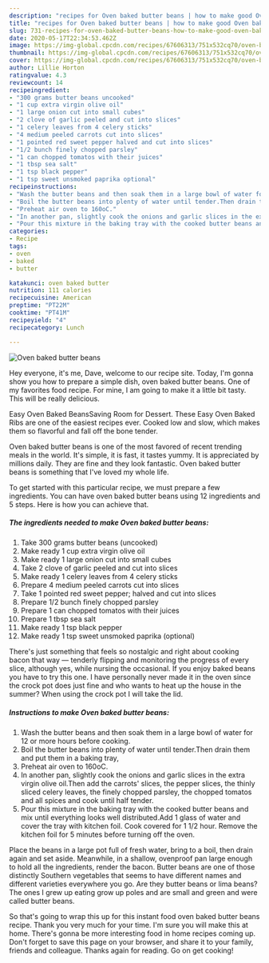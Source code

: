 ```yaml
---
description: "recipes for Oven baked butter beans | how to make good Oven baked butter beans"
title: "recipes for Oven baked butter beans | how to make good Oven baked butter beans"
slug: 731-recipes-for-oven-baked-butter-beans-how-to-make-good-oven-baked-butter-beans
date: 2020-05-17T22:34:53.462Z
image: https://img-global.cpcdn.com/recipes/67606313/751x532cq70/oven-baked-butter-beans-recipe-main-photo.jpg
thumbnail: https://img-global.cpcdn.com/recipes/67606313/751x532cq70/oven-baked-butter-beans-recipe-main-photo.jpg
cover: https://img-global.cpcdn.com/recipes/67606313/751x532cq70/oven-baked-butter-beans-recipe-main-photo.jpg
author: Lillie Horton
ratingvalue: 4.3
reviewcount: 14
recipeingredient:
- "300 grams butter beans uncooked"
- "1 cup extra virgin olive oil"
- "1 large onion cut into small cubes"
- "2 clove of garlic peeled and cut into slices"
- "1 celery leaves from 4 celery sticks"
- "4 medium peeled carrots cut into slices"
- "1 pointed red sweet pepper halved and cut into slices"
- "1/2 bunch finely chopped parsley"
- "1 can chopped tomatos with their juices"
- "1 tbsp sea salt"
- "1 tsp black pepper"
- "1 tsp sweet unsmoked paprika optional"
recipeinstructions:
- "Wash the butter beans and then soak them in a large bowl of water for 12 or more hours before cooking."
- "Boil the butter beans into plenty of water until tender.Then drain them and put them in a baking tray,"
- "Preheat air oven to 160oC."
- "In another pan, slightly cook the onions and garlic slices in the extra virgin olive oil.Then add the carrots&#39; slices, the pepper slices, the thinly sliced celery leaves, the finely chopped parsley, the chopped tomatos and all spices and cook until half tender."
- "Pour this mixture in the baking tray with the cooked butter beans and mix until everything looks well distributed.Add 1 glass of water and cover the tray with kitchen foil. Cook covered for 1 1/2 hour. Remove the kitchen foil for 5 minutes before turning off the oven."
categories:
- Recipe
tags:
- oven
- baked
- butter

katakunci: oven baked butter 
nutrition: 111 calories
recipecuisine: American
preptime: "PT22M"
cooktime: "PT41M"
recipeyield: "4"
recipecategory: Lunch

---
```



![Oven baked butter beans](https://img-global.cpcdn.com/recipes/67606313/751x532cq70/oven-baked-butter-beans-recipe-main-photo.jpg)

Hey everyone, it's me, Dave, welcome to our recipe site. Today, I'm gonna show you how to prepare a simple dish, oven baked butter beans. One of my favorites food recipe. For mine, I am going to make it a little bit tasty. This will be really delicious.

Easy Oven Baked BeansSaving Room for Dessert. These Easy Oven Baked Ribs are one of the easiest recipes ever. Cooked low and slow, which makes them so flavorful and fall off the bone tender.

Oven baked butter beans is one of the most favored of recent trending meals in the world. It's simple, it is fast, it tastes yummy. It is appreciated by millions daily. They are fine and they look fantastic. Oven baked butter beans is something that I've loved my whole life.


To get started with this particular recipe, we must prepare a few ingredients. You can have oven baked butter beans using 12 ingredients and 5 steps. Here is how you can achieve that.

<!--inarticleads1-->

##### The ingredients needed to make Oven baked butter beans:

1. Take 300 grams butter beans (uncooked)
1. Make ready 1 cup extra virgin olive oil
1. Make ready 1 large onion cut into small cubes
1. Take 2 clove of garlic peeled and cut into slices
1. Make ready 1 celery leaves from 4 celery sticks
1. Prepare 4 medium peeled carrots cut into slices
1. Take 1 pointed red sweet pepper; halved and cut into slices
1. Prepare 1/2 bunch finely chopped parsley
1. Prepare 1 can chopped tomatos with their juices
1. Prepare 1 tbsp sea salt
1. Make ready 1 tsp black pepper
1. Make ready 1 tsp sweet unsmoked paprika (optional)


There&#39;s just something that feels so nostalgic and right about cooking bacon that way — tenderly flipping and monitoring the progress of every slice, although yes, while nursing the occasional. If you enjoy baked beans you have to try this one. I have personally never made it in the oven since the crock pot does just fine and who wants to heat up the house in the summer? When using the crock pot I will take the lid. 

<!--inarticleads2-->

##### Instructions to make Oven baked butter beans:

1. Wash the butter beans and then soak them in a large bowl of water for 12 or more hours before cooking.
1. Boil the butter beans into plenty of water until tender.Then drain them and put them in a baking tray,
1. Preheat air oven to 160oC.
1. In another pan, slightly cook the onions and garlic slices in the extra virgin olive oil.Then add the carrots&#39; slices, the pepper slices, the thinly sliced celery leaves, the finely chopped parsley, the chopped tomatos and all spices and cook until half tender.
1. Pour this mixture in the baking tray with the cooked butter beans and mix until everything looks well distributed.Add 1 glass of water and cover the tray with kitchen foil. Cook covered for 1 1/2 hour. Remove the kitchen foil for 5 minutes before turning off the oven.


Place the beans in a large pot full of fresh water, bring to a boil, then drain again and set aside. Meanwhile, in a shallow, ovenproof pan large enough to hold all the ingredients, render the bacon. Butter beans are one of those distinctly Southern vegetables that seems to have different names and different varieties everywhere you go. Are they butter beans or lima beans? The ones I grew up eating grow up poles and are small and green and were called butter beans. 

So that's going to wrap this up for this instant food oven baked butter beans recipe. Thank you very much for your time. I'm sure you will make this at home. There's gonna be more interesting food in home recipes coming up. Don't forget to save this page on your browser, and share it to your family, friends and colleague. Thanks again for reading. Go on get cooking!
